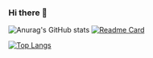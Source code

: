 ### Hi there 👋



![Anurag's GitHub stats](https://github-readme-stats.vercel.app/api?username=macRong&show_icons=true)
[![Readme Card](https://github-readme-stats.vercel.app/api/pin/?username=macRong&repo=github-readme-stats&show_owner=macRong)](https://github.com/anuraghazra/github-readme-stats)

[![Top Langs](https://github-readme-stats.vercel.app/api/top-langs/?username=macRong&langs_count=8)](https://github.com/anuraghazra/github-readme-stats)


<!--
**macRong/macRong** is a ✨ _special_ ✨ repository because its `README.md` (this file) appears on your GitHub profile.

Here are some ideas to get you started:

- 🔭 I’m currently working on ...
- 🌱 I’m currently learning ...
- 👯 I’m looking to collaborate on ...
- 🤔 I’m looking for help with ...
- 💬 Ask me about ...
- 📫 How to reach me: ...
- 😄 Pronouns: ...
- ⚡ Fun fact: ...
-->
